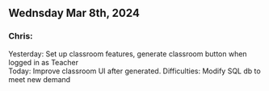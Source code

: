
## Wednsday Mar 8th, 2024

### Chris:

Yesterday: Set up classroom features, generate classroom button when logged in as Teacher\
Today: Improve classroom UI after generated.
Difficulties: Modify SQL db to meet new demand
